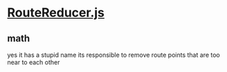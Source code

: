 

<!-- Start services/RouteReducer.js -->

# [RouteReducer.js](RouteReducer.js)

## math

yes it has a stupid name
its responsible to remove route points
that are too near to each other

<!-- End services/RouteReducer.js -->


